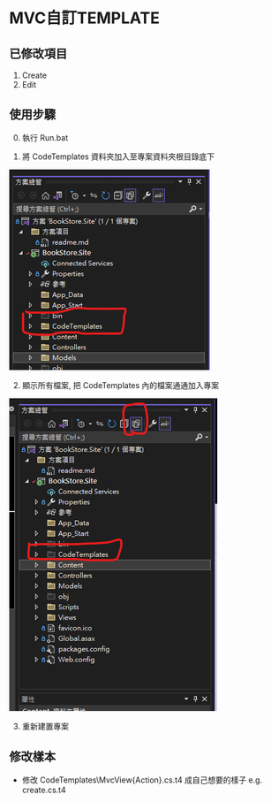 # MVC自訂TEMPLATE

## 已修改項目

1. Create
2. Edit

## 使用步驟

0. 執行 Run.bat

1. 將 CodeTemplates 資料夾加入至專案資料夾根目錄底下

![Alt text](image.png)


2. 顯示所有檔案, 把 CodeTemplates 內的檔案通通加入專案

![Alt text](image-1.png)

3. 重新建置專案

## 修改樣本

* 修改 CodeTemplates\MvcView\{Action}.cs.t4 成自己想要的樣子 e.g. create.cs.t4